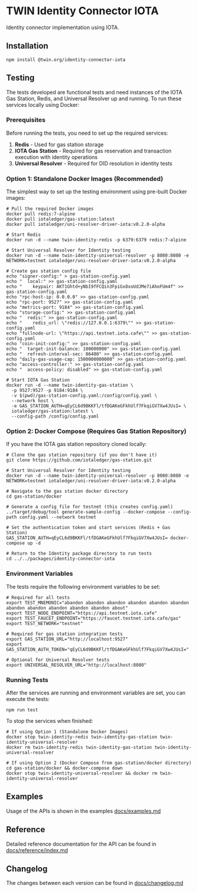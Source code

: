 # TWIN Identity Connector IOTA

Identity connector implementation using IOTA.

## Installation

```shell
npm install @twin.org/identity-connector-iota
```

## Testing

The tests developed are functional tests and need instances of the IOTA Gas Station, Redis, and Universal Resolver up and running. To run these services locally using Docker:

### Prerequisites

Before running the tests, you need to set up the required services:

1. **Redis** - Used for gas station storage
2. **IOTA Gas Station** - Required for gas reservation and transaction execution with identity operations
3. **Universal Resolver** - Required for DID resolution in identity tests

### Option 1: Standalone Docker Images (Recommended)

The simplest way to set up the testing environment using pre-built Docker images:

```shell
# Pull the required Docker images
docker pull redis:7-alpine
docker pull iotaledger/gas-station:latest
docker pull iotaledger/uni-resolver-driver-iota:v0.2.0-alpha

# Start Redis
docker run -d --name twin-identity-redis -p 6379:6379 redis:7-alpine

# Start Universal Resolver for Identity testing
docker run -d --name twin-identity-universal-resolver -p 8080:8080 -e NETWORK=testnet iotaledger/uni-resolver-driver-iota:v0.2.0-alpha

# Create gas station config file
echo "signer-config:" > gas-station-config.yaml
echo "  local:" >> gas-station-config.yaml
echo "    keypair: AKT1Ghtd+yNbI9fFCQin3FpiGx8xoUdJMe7iAhoFUm4f" >> gas-station-config.yaml
echo "rpc-host-ip: 0.0.0.0" >> gas-station-config.yaml
echo "rpc-port: 9527" >> gas-station-config.yaml
echo "metrics-port: 9184" >> gas-station-config.yaml
echo "storage-config:" >> gas-station-config.yaml
echo "  redis:" >> gas-station-config.yaml
echo "    redis_url: \"redis://127.0.0.1:6379\"" >> gas-station-config.yaml
echo "fullnode-url: \"https://api.testnet.iota.cafe\"" >> gas-station-config.yaml
echo "coin-init-config:" >> gas-station-config.yaml
echo "  target-init-balance: 100000000" >> gas-station-config.yaml
echo "  refresh-interval-sec: 86400" >> gas-station-config.yaml
echo "daily-gas-usage-cap: 1500000000000" >> gas-station-config.yaml
echo "access-controller:" >> gas-station-config.yaml
echo "  access-policy: disabled" >> gas-station-config.yaml

# Start IOTA Gas Station
docker run -d --name twin-identity-gas-station \
  -p 9527:9527 -p 9184:9184 \
  -v $(pwd)/gas-station-config.yaml:/config/config.yaml \
  --network host \
  -e GAS_STATION_AUTH=qEyCL6d9BKKFl/tfDGAKeGFkhUlf7FkqiGV7Xw4JUsI= \
  iotaledger/gas-station:latest \
  --config-path /config/config.yaml
```

### Option 2: Docker Compose (Requires Gas Station Repository)

If you have the IOTA gas station repository cloned locally:

```shell
# Clone the gas station repository (if you don't have it)
git clone https://github.com/iotaledger/gas-station.git

# Start Universal Resolver for Identity testing
docker run -d --name twin-identity-universal-resolver -p 8080:8080 -e NETWORK=testnet iotaledger/uni-resolver-driver-iota:v0.2.0-alpha

# Navigate to the gas station docker directory
cd gas-station/docker

# Generate a config file for testnet (this creates config.yaml)
../target/debug/tool generate-sample-config --docker-compose --config-path config.yaml --network testnet

# Set the authentication token and start services (Redis + Gas Station)
GAS_STATION_AUTH=qEyCL6d9BKKFl/tfDGAKeGFkhUlf7FkqiGV7Xw4JUsI= docker-compose up -d

# Return to the Identity package directory to run tests
cd ../../packages/identity-connector-iota
```

### Environment Variables

The tests require the following environment variables to be set:

```shell
# Required for all tests
export TEST_MNEMONIC="abandon abandon abandon abandon abandon abandon abandon abandon abandon abandon abandon about"
export TEST_NODE_ENDPOINT="https://api.testnet.iota.cafe"
export TEST_FAUCET_ENDPOINT="https://faucet.testnet.iota.cafe/gas"
export TEST_NETWORK="testnet"

# Required for gas station integration tests
export GAS_STATION_URL="http://localhost:9527"
export GAS_STATION_AUTH_TOKEN="qEyCL6d9BKKFl/tfDGAKeGFkhUlf7FkqiGV7Xw4JUsI="

# Optional for Universal Resolver tests
export UNIVERSAL_RESOLVER_URL="http://localhost:8080"
```

### Running Tests

After the services are running and environment variables are set, you can execute the tests:

```shell
npm run test
```

To stop the services when finished:

```shell
# If using Option 1 (Standalone Docker Images)
docker stop twin-identity-redis twin-identity-gas-station twin-identity-universal-resolver
docker rm twin-identity-redis twin-identity-gas-station twin-identity-universal-resolver

# If using Option 2 (Docker Compose from gas-station/docker directory)
cd gas-station/docker && docker-compose down
docker stop twin-identity-universal-resolver && docker rm twin-identity-universal-resolver
```

## Examples

Usage of the APIs is shown in the examples [docs/examples.md](docs/examples.md)

## Reference

Detailed reference documentation for the API can be found in [docs/reference/index.md](docs/reference/index.md)

## Changelog

The changes between each version can be found in [docs/changelog.md](docs/changelog.md)
